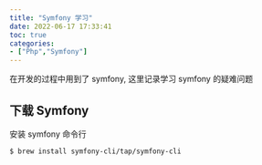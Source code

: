 ```yaml
---
title: "Symfony 学习"
date: 2022-06-17 17:33:41
toc: true
categories:
- ["Php","Symfony"]
---
```


在开发的过程中用到了 symfony, 这里记录学习 symfony 的疑难问题


## 下载 Symfony

安装 symfony 命令行
```
$ brew install symfony-cli/tap/symfony-cli
```

